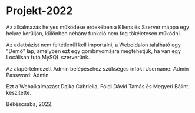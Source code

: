 # Projekt-2022

Az alkalmazás helyes működése érdekében a Kliens és Szerver mappa egy helyre kerüljön, különben néhány funkció nem fog tökéletesen működni.

Az adatbázist nem feltétlenül kell importálni, a Weboldalon található egy "Demó" lap, amelyben ezt egy gombnyomásra megtehetjük, ha van egy Locálisan futó MySQL szerverünk.

Az alapértelmezett Admin belépéséhez szükséges infók:
Username: Admin
Password: Admin

Ezt a Webalkalmazást Dajka Gabriella, Földi Dávid Tamás és Megyeri Bálint készítette.

Békéscsaba, 2022.
